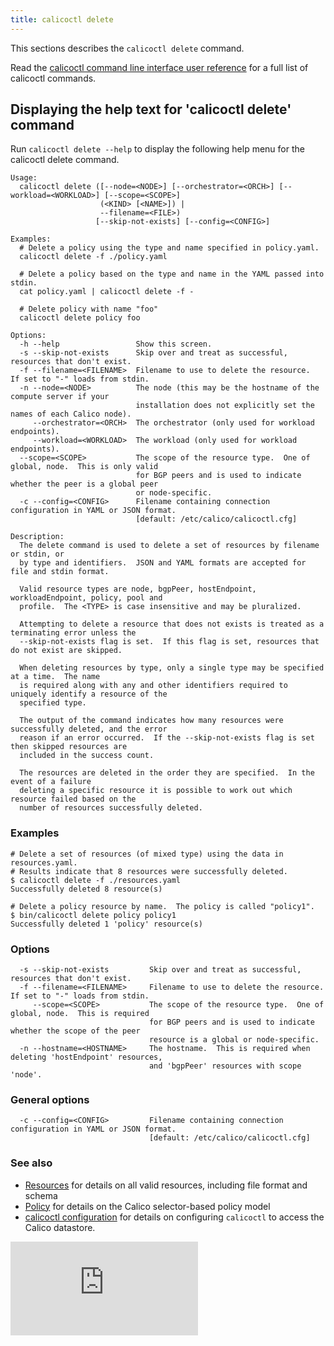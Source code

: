 ```yaml
---
title: calicoctl delete
---
```


This sections describes the `calicoctl delete` command.

Read the [calicoctl command line interface user reference](../calicoctl.md) 
for a full list of calicoctl commands.

## Displaying the help text for 'calicoctl delete' command

Run `calicoctl delete --help` to display the following help menu for the 
calicoctl delete command.

```
Usage:
  calicoctl delete ([--node=<NODE>] [--orchestrator=<ORCH>] [--workload=<WORKLOAD>] [--scope=<SCOPE>]
                    (<KIND> [<NAME>]) |
                    --filename=<FILE>)
                   [--skip-not-exists] [--config=<CONFIG>]

Examples:
  # Delete a policy using the type and name specified in policy.yaml.
  calicoctl delete -f ./policy.yaml

  # Delete a policy based on the type and name in the YAML passed into stdin.
  cat policy.yaml | calicoctl delete -f -

  # Delete policy with name "foo"
  calicoctl delete policy foo

Options:
  -h --help                 Show this screen.
  -s --skip-not-exists      Skip over and treat as successful, resources that don't exist.
  -f --filename=<FILENAME>  Filename to use to delete the resource.  If set to "-" loads from stdin.
  -n --node=<NODE>          The node (this may be the hostname of the compute server if your
                            installation does not explicitly set the names of each Calico node).
     --orchestrator=<ORCH>  The orchestrator (only used for workload endpoints).
     --workload=<WORKLOAD>  The workload (only used for workload endpoints).
  --scope=<SCOPE>           The scope of the resource type.  One of global, node.  This is only valid
                            for BGP peers and is used to indicate whether the peer is a global peer
                            or node-specific.
  -c --config=<CONFIG>      Filename containing connection configuration in YAML or JSON format.
                            [default: /etc/calico/calicoctl.cfg]

Description:
  The delete command is used to delete a set of resources by filename or stdin, or
  by type and identifiers.  JSON and YAML formats are accepted for file and stdin format.

  Valid resource types are node, bgpPeer, hostEndpoint, workloadEndpoint, policy, pool and
  profile.  The <TYPE> is case insensitive and may be pluralized.

  Attempting to delete a resource that does not exists is treated as a terminating error unless the
  --skip-not-exists flag is set.  If this flag is set, resources that do not exist are skipped.

  When deleting resources by type, only a single type may be specified at a time.  The name
  is required along with any and other identifiers required to uniquely identify a resource of the
  specified type.

  The output of the command indicates how many resources were successfully deleted, and the error
  reason if an error occurred.  If the --skip-not-exists flag is set then skipped resources are
  included in the success count.

  The resources are deleted in the order they are specified.  In the event of a failure
  deleting a specific resource it is possible to work out which resource failed based on the
  number of resources successfully deleted.
```

### Examples
```
# Delete a set of resources (of mixed type) using the data in resources.yaml.
# Results indicate that 8 resources were successfully deleted.
$ calicoctl delete -f ./resources.yaml
Successfully deleted 8 resource(s)

# Delete a policy resource by name.  The policy is called "policy1".
$ bin/calicoctl delete policy policy1
Successfully deleted 1 'policy' resource(s)
```

### Options
```
  -s --skip-not-exists         Skip over and treat as successful, resources that don't exist.
  -f --filename=<FILENAME>     Filename to use to delete the resource.  If set to "-" loads from stdin.
     --scope=<SCOPE>           The scope of the resource type.  One of global, node.  This is required
                               for BGP peers and is used to indicate whether the scope of the peer 
                               resource is a global or node-specific.
  -n --hostname=<HOSTNAME>     The hostname.  This is required when deleting 'hostEndpoint' resources, 
                               and 'bgpPeer' resources with scope 'node'.
```

### General options
```
  -c --config=<CONFIG>         Filename containing connection configuration in YAML or JSON format.
                               [default: /etc/calico/calicoctl.cfg]
```

### See also
-  [Resources](../resources/README.md) for details on all valid resources, including file format
   and schema
-  [Policy](../resources/policy.md) for details on the Calico selector-based policy model
-  [calicoctl configuration](../general/config.md) for details on configuring `calicoctl` to access
   the Calico datastore.

[![Analytics](https://calico-ga-beacon.appspot.com/UA-52125893-3/libcalico-go/docs/calicoctl/commands/delete.md?pixel)](https://github.com/igrigorik/ga-beacon)
